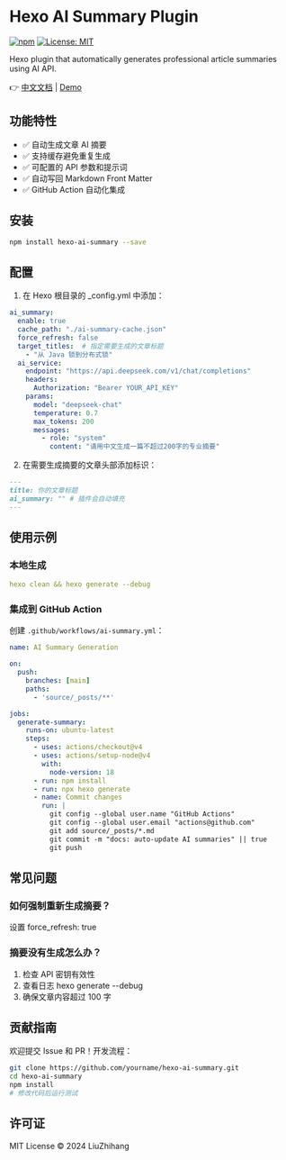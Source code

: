 ﻿# Hexo AI Summary Plugin

[![npm](https://img.shields.io/npm/v/hexo-ai-summary)](https://www.npmjs.com/package/hexo-ai-summary)
[![License: MIT](https://img.shields.io/badge/License-MIT-blue.svg)](https://opensource.org/licenses/MIT)

Hexo plugin that automatically generates professional article summaries using AI API.

👉 [中文文档](README_CN.md) | [Demo](https://yourblog.com)

## 功能特性

- ✅ 自动生成文章 AI 摘要
- ✅ 支持缓存避免重复生成
- ✅ 可配置的 API 参数和提示词
- ✅ 自动写回 Markdown Front Matter
- ✅ GitHub Action 自动化集成

## 安装

```bash
npm install hexo-ai-summary --save
```

## 配置

1. 在 Hexo 根目录的 _config.yml 中添加：

```yml
ai_summary:
  enable: true
  cache_path: "./ai-summary-cache.json"
  force_refresh: false
  target_titles:  # 指定需要生成的文章标题
    - "从 Java 锁到分布式锁"
  ai_service:
    endpoint: "https://api.deepseek.com/v1/chat/completions"
    headers:
      Authorization: "Bearer YOUR_API_KEY"
    params:
      model: "deepseek-chat"
      temperature: 0.7
      max_tokens: 200
      messages:
        - role: "system"
          content: "请用中文生成一篇不超过200字的专业摘要"
```

2. 在需要生成摘要的文章头部添加标识：
```markdown
---
title: 你的文章标题
ai_summary: "" # 插件会自动填充
---
```

## 使用示例
### 本地生成

```yaml
hexo clean && hexo generate --debug
```

### 集成到 GitHub Action

创建 `.github/workflows/ai-summary.yml`：
```yaml
name: AI Summary Generation

on:
  push:
    branches: [main]
    paths: 
      - 'source/_posts/**'

jobs:
  generate-summary:
    runs-on: ubuntu-latest
    steps:
      - uses: actions/checkout@v4
      - uses: actions/setup-node@v4
        with:
          node-version: 18
      - run: npm install
      - run: npx hexo generate
      - name: Commit changes
        run: |
          git config --global user.name "GitHub Actions"
          git config --global user.email "actions@github.com"
          git add source/_posts/*.md
          git commit -m "docs: auto-update AI summaries" || true
          git push
```

## 常见问题
### 如何强制重新生成摘要？
设置 force_refresh: true

### 摘要没有生成怎么办？

1. 检查 API 密钥有效性
2. 查看日志 hexo generate --debug
3. 确保文章内容超过 100 字

## 贡献指南
欢迎提交 Issue 和 PR！开发流程：

```bash
git clone https://github.com/yourname/hexo-ai-summary.git
cd hexo-ai-summary
npm install
# 修改代码后运行测试
```

## 许可证
MIT License © 2024 LiuZhihang